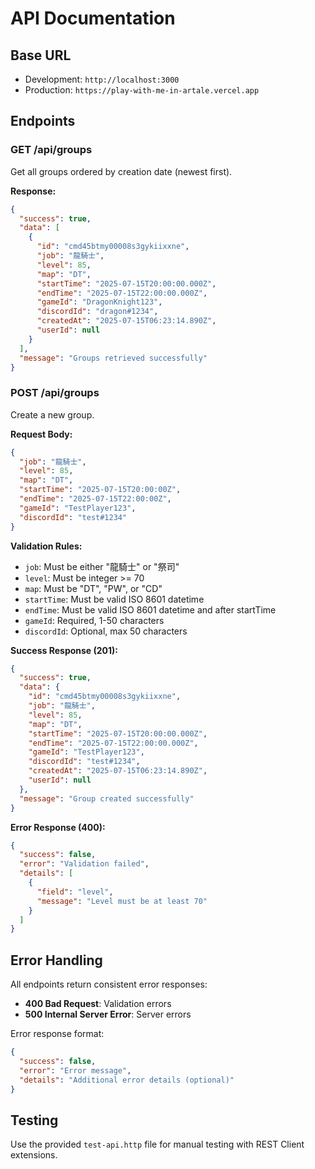 # API Documentation

## Base URL
- Development: `http://localhost:3000`
- Production: `https://play-with-me-in-artale.vercel.app`

## Endpoints

### GET /api/groups
Get all groups ordered by creation date (newest first).

**Response:**
```json
{
  "success": true,
  "data": [
    {
      "id": "cmd45btmy00008s3gykiixxne",
      "job": "龍騎士",
      "level": 85,
      "map": "DT",
      "startTime": "2025-07-15T20:00:00.000Z",
      "endTime": "2025-07-15T22:00:00.000Z",
      "gameId": "DragonKnight123",
      "discordId": "dragon#1234",
      "createdAt": "2025-07-15T06:23:14.890Z",
      "userId": null
    }
  ],
  "message": "Groups retrieved successfully"
}
```

### POST /api/groups
Create a new group.

**Request Body:**
```json
{
  "job": "龍騎士",
  "level": 85,
  "map": "DT",
  "startTime": "2025-07-15T20:00:00Z",
  "endTime": "2025-07-15T22:00:00Z",
  "gameId": "TestPlayer123",
  "discordId": "test#1234"
}
```

**Validation Rules:**
- `job`: Must be either "龍騎士" or "祭司"
- `level`: Must be integer >= 70
- `map`: Must be "DT", "PW", or "CD"
- `startTime`: Must be valid ISO 8601 datetime
- `endTime`: Must be valid ISO 8601 datetime and after startTime
- `gameId`: Required, 1-50 characters
- `discordId`: Optional, max 50 characters

**Success Response (201):**
```json
{
  "success": true,
  "data": {
    "id": "cmd45btmy00008s3gykiixxne",
    "job": "龍騎士",
    "level": 85,
    "map": "DT",
    "startTime": "2025-07-15T20:00:00.000Z",
    "endTime": "2025-07-15T22:00:00.000Z",
    "gameId": "TestPlayer123",
    "discordId": "test#1234",
    "createdAt": "2025-07-15T06:23:14.890Z",
    "userId": null
  },
  "message": "Group created successfully"
}
```

**Error Response (400):**
```json
{
  "success": false,
  "error": "Validation failed",
  "details": [
    {
      "field": "level",
      "message": "Level must be at least 70"
    }
  ]
}
```

## Error Handling

All endpoints return consistent error responses:

- **400 Bad Request**: Validation errors
- **500 Internal Server Error**: Server errors

Error response format:
```json
{
  "success": false,
  "error": "Error message",
  "details": "Additional error details (optional)"
}
```

## Testing

Use the provided `test-api.http` file for manual testing with REST Client extensions.